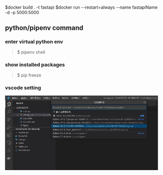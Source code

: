 # 
$docker build . -t fastapi
$docker run --restart=always --name fastapiName -d -p 5000:5000 



python/pipenv command 
---
### enter virtual python env
>$ pipenv shell
### show installed packages
>$ pip freeze 

### vscode setting 
![Screenshot](./readme_pic/vscode_python_interpreter.jpg)
